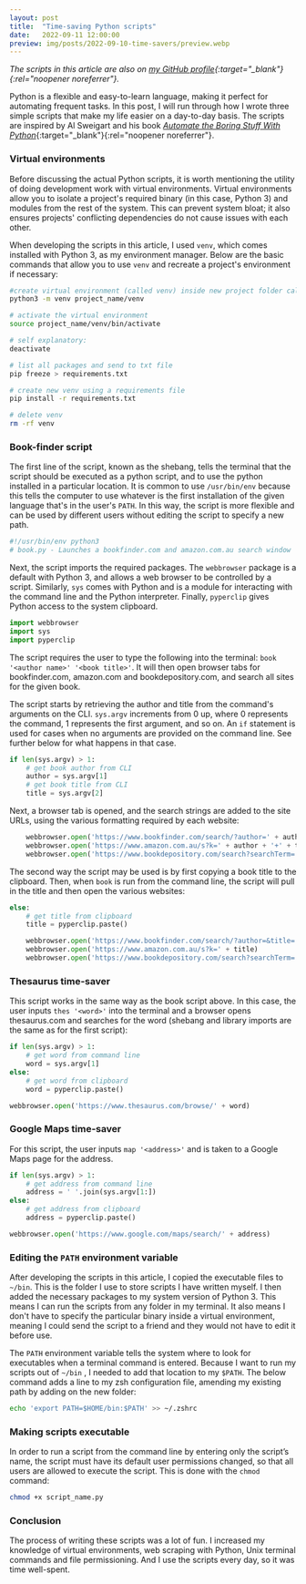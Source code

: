 ```yaml
---
layout: post
title:  "Time-saving Python scripts"
date:   2022-09-11 12:00:00
preview: img/posts/2022-09-10-time-savers/preview.webp
---
```

*The scripts in this article are also on [my GitHub profile](https://github.com/julian-del/time-savers){:target="_blank"}{:rel="noopener noreferrer"}.*

Python is a flexible and easy-to-learn language, making it perfect for automating frequent tasks. In this post, I will run through how I wrote three simple scripts that make my life easier on a day-to-day basis. The scripts are inspired by Al Sweigart and his book [*Automate the Boring Stuff With Python*](https://automatetheboringstuff.com/){:target="_blank"}{:rel="noopener noreferrer"}.

### Virtual environments
Before discussing the actual Python scripts, it is worth mentioning the utility of doing development work with virtual environments. Virtual environments allow you to isolate a project's required binary (in this case, Python 3) and modules from the rest of the system. This can prevent system bloat; it also ensures projects' conflicting dependencies do not cause issues with each other. 

When developing the scripts in this article, I used `venv`, which comes installed with Python 3, as my environment manager. Below are the basic commands that allow you to use `venv` and recreate a project's environment if necessary:
```bash
#create virtual environment (called venv) inside new project folder called project_name
python3 -m venv project_name/venv

# activate the virtual environment
source project_name/venv/bin/activate 

# self explanatory:
deactivate 

# list all packages and send to txt file
pip freeze > requirements.txt 

# create new venv using a requirements file
pip install -r requirements.txt

# delete venv
rm -rf venv
```

### Book-finder script
The first line of the script, known as the shebang, tells the terminal that the script should be executed as a python script, and to use the python installed in a particular location. It is common to use `/usr/bin/env` because this tells the computer to use whatever is the first installation of the given language that's in the user's `PATH`. In this way, the script is more flexible and can be used by different users without editing the script to specify a new path.
```python
#!/usr/bin/env python3
# book.py - Launches a bookfinder.com and amazon.com.au search window
```
Next, the script imports the required packages. The `webbrowser` package is a default with Python 3, and allows a web browser to be controlled by a script. Similarly, `sys` comes with Python and is a module for interacting with the command line and the Python interpreter. Finally, `pyperclip` gives Python access to the system clipboard.
```python
import webbrowser
import sys
import pyperclip
```
The script requires the user to type the following into the terminal: `book '<author name>' '<book title>'`. It will then open browser tabs for bookfinder.com, amazon.com and bookdepository.com, and search all sites for the given book.

The script starts by retrieving the author and title from the command's arguments on the CLI. `sys.argv` increments from 0 up, where 0 represents the command, 1 represents the first argument, and so on. An `if` statement is used for cases when no arguments are provided on the command line. See further below for what happens in that case.
```python
if len(sys.argv) > 1:
    # get book author from CLI
    author = sys.argv[1]
    # get book title from CLI
    title = sys.argv[2]
```
Next, a browser tab is opened, and the search strings are added to the site URLs, using the various formatting required by each website:
```python
    webbrowser.open('https://www.bookfinder.com/search/?author=' + author + '&title=' + title + '&lang=en&isbn=&new_used=*&destination=au&currency=AUD&mode=basic&st=sr&ac=qr')
    webbrowser.open('https://www.amazon.com.au/s?k=' + author + '+' + title)
    webbrowser.open('https://www.bookdepository.com/search?searchTerm=' + author + '+' + title)
```
The second way the script may be used is by first copying a book title to the clipboard. Then, when `book` is run from the command line, the script will pull in the title and then open the various websites:
```python
else:
    # get title from clipboard
    title = pyperclip.paste()

    webbrowser.open('https://www.bookfinder.com/search/?author=&title=' + title + '&lang=en&isbn=&new_used=*&destination=au&currency=AUD&mode=basic&st=sr&ac=qr')
    webbrowser.open('https://www.amazon.com.au/s?k=' + title)
    webbrowser.open('https://www.bookdepository.com/search?searchTerm=' + title)
```
### Thesaurus time-saver
This script works in the same way as the book script above. In this case, the user inputs `thes '<word>'` into the terminal and a browser opens thesaurus.com and searches for the word (shebang and library imports are the same as for the first script):
```python
if len(sys.argv) > 1:
	# get word from command line
	word = sys.argv[1]
else:
	# get word from clipboard
	word = pyperclip.paste()

webbrowser.open('https://www.thesaurus.com/browse/' + word)
```
### Google Maps time-saver
For this script, the user inputs `map '<address>'` and is taken to a Google Maps page for the address.
```python
if len(sys.argv) > 1:
	# get address from command line
	address = ' '.join(sys.argv[1:])
else:
	# get address from clipboard
	address = pyperclip.paste()

webbrowser.open('https://www.google.com/maps/search/' + address)
```
### Editing the `PATH` environment variable
After developing the scripts in this article, I copied the executable files to `~/bin`. This is the folder I use to store scripts I have written myself. I then added the necessary packages to my system version of Python 3. This means I can run the scripts from any folder in my terminal. It also means I don't have to specify the particular binary inside a virtual environment, meaning I could send the script to a friend and they would not have to edit it before use.

The `PATH` environment variable tells the system where to look for executables when a terminal command is entered. Because I want to run my scripts out of `~/bin` , I needed to add that location to my `$PATH`. The below command adds a line to my zsh configuration file, amending my existing path by adding on the new folder:
```bash
echo 'export PATH=$HOME/bin:$PATH' >> ~/.zshrc
```
### Making scripts executable
In order to run a script from the command line by entering only the script’s name, the script must have its default user permissions changed, so that all users are allowed to execute the script. This is done with the `chmod` command:
```bash
chmod +x script_name.py
```
### Conclusion
The process of writing these scripts was a lot of fun. I increased my knowledge of virtual environments, web scraping with Python, Unix terminal commands and file permissioning. And I use the scripts every day, so it was time well-spent.